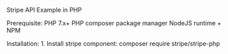 Stripe API Example in PHP

Prerequisite:
  PHP 7.x+
  PHP composer package manager
  NodeJS runtime + NPM

Installation:
    1. Install stripe component:
      composer require stripe/stripe-php
